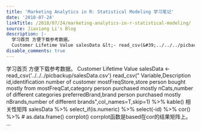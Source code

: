```yaml
---
title: 'Marketing Analytics in R: Statistical Modeling 学习笔记'
date: '2018-07-24'
linkTitle: /2018/07/24/marketing-analytics-in-r-statistical-modeling/
source: Jiaxiang Li's Blog
description: |-
  学习首页 方便下载参考数据。
  Customer Lifetime Value salesData &lt;- read_csv(&#39;../../../picbackup/salesData.csv&#39;) read_csv(&quot; Variable,Description id,identification number of customer mostFreqStore,store person bought mostly from mostFreqCat,category person purchased mostly nCats,number of different categories preferredBrand,brand person purchased mostly nBrands,number of different brands&quot;,col_names=T,skip=1) %&gt;% kable() 相关性矩阵 salesData %&gt;% select_if(is.numeric) %&gt;% select(-id) %&gt;% cor() %&gt;% # as.data.frame() corrplot() corrplot函数是based在cor的结果矩阵上。 ...
disable_comments: true
---
```

学习首页 方便下载参考数据。
Customer Lifetime Value salesData &lt;- read_csv(&#39;../../../picbackup/salesData.csv&#39;) read_csv(&quot; Variable,Description id,identification number of customer mostFreqStore,store person bought mostly from mostFreqCat,category person purchased mostly nCats,number of different categories preferredBrand,brand person purchased mostly nBrands,number of different brands&quot;,col_names=T,skip=1) %&gt;% kable() 相关性矩阵 salesData %&gt;% select_if(is.numeric) %&gt;% select(-id) %&gt;% cor() %&gt;% # as.data.frame() corrplot() corrplot函数是based在cor的结果矩阵上。 ...